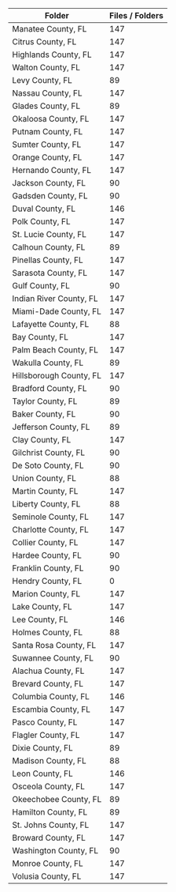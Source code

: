 | Folder                  |   Files / Folders |
|-------------------------|-------------------|
| Manatee County, FL      |               147 |
| Citrus County, FL       |               147 |
| Highlands County, FL    |               147 |
| Walton County, FL       |               147 |
| Levy County, FL         |                89 |
| Nassau County, FL       |               147 |
| Glades County, FL       |                89 |
| Okaloosa County, FL     |               147 |
| Putnam County, FL       |               147 |
| Sumter County, FL       |               147 |
| Orange County, FL       |               147 |
| Hernando County, FL     |               147 |
| Jackson County, FL      |                90 |
| Gadsden County, FL      |                90 |
| Duval County, FL        |               146 |
| Polk County, FL         |               147 |
| St. Lucie County, FL    |               147 |
| Calhoun County, FL      |                89 |
| Pinellas County, FL     |               147 |
| Sarasota County, FL     |               147 |
| Gulf County, FL         |                90 |
| Indian River County, FL |               147 |
| Miami-Dade County, FL   |               147 |
| Lafayette County, FL    |                88 |
| Bay County, FL          |               147 |
| Palm Beach County, FL   |               147 |
| Wakulla County, FL      |                89 |
| Hillsborough County, FL |               147 |
| Bradford County, FL     |                90 |
| Taylor County, FL       |                89 |
| Baker County, FL        |                90 |
| Jefferson County, FL    |                89 |
| Clay County, FL         |               147 |
| Gilchrist County, FL    |                90 |
| De Soto County, FL      |                90 |
| Union County, FL        |                88 |
| Martin County, FL       |               147 |
| Liberty County, FL      |                88 |
| Seminole County, FL     |               147 |
| Charlotte County, FL    |               147 |
| Collier County, FL      |               147 |
| Hardee County, FL       |                90 |
| Franklin County, FL     |                90 |
| Hendry County, FL       |                 0 |
| Marion County, FL       |               147 |
| Lake County, FL         |               147 |
| Lee County, FL          |               146 |
| Holmes County, FL       |                88 |
| Santa Rosa County, FL   |               147 |
| Suwannee County, FL     |                90 |
| Alachua County, FL      |               147 |
| Brevard County, FL      |               147 |
| Columbia County, FL     |               146 |
| Escambia County, FL     |               147 |
| Pasco County, FL        |               147 |
| Flagler County, FL      |               147 |
| Dixie County, FL        |                89 |
| Madison County, FL      |                88 |
| Leon County, FL         |               146 |
| Osceola County, FL      |               147 |
| Okeechobee County, FL   |                89 |
| Hamilton County, FL     |                89 |
| St. Johns County, FL    |               147 |
| Broward County, FL      |               147 |
| Washington County, FL   |                90 |
| Monroe County, FL       |               147 |
| Volusia County, FL      |               147 |